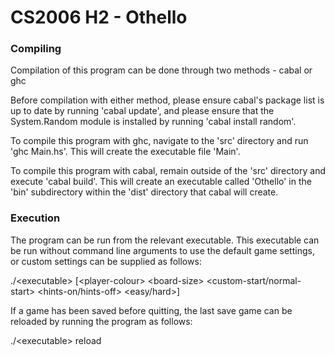 # CS2006 H2 - Othello

### Compiling
Compilation of this program can be done through two methods - cabal or ghc

Before compilation with either method, please ensure cabal's package list is up to date by running 'cabal update', and please ensure that the System.Random module is installed by running 'cabal install random'.

To compile this program with ghc, navigate to the 'src' directory and run 'ghc Main.hs'. This will create the executable file 'Main'.

To compile this program with cabal, remain outside of the 'src' directory and execute 'cabal build'. This will create an executable called 'Othello' in the 'bin' subdirectory within the 'dist' directory that cabal will create.

### Execution
The program can be run from the relevant executable. This executable can be run without command line arguments to use the default game settings, or custom settings can be supplied as follows:

./\<executable\> [\<player-colour\> \<board-size\> <custom-start/normal-start> <hints-on/hints-off> <easy/hard>]
  
If a game has been saved before quitting, the last save game can be reloaded by running the program as follows:

./\<executable\> reload
